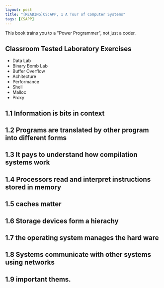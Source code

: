 ```yaml
---
layout: post
title: "[READING]CS:APP, 1 A Tour of Computer Systems"
tags: [CSAPP]
---
```


This book trains you to a "Power Programmer", not just a coder. 

## Classroom Tested Laboratory Exercises
* Data Lab
* Binary Bomb Lab
* Buffer Overflow
* Achitecture
* Performance
* Shell
* Malloc
* Proxy

## 1.1 Information is bits in context
## 1.2 Programs are translated by other program into different forms
## 1.3 It pays to understand how compilation systems work
## 1.4 Processors read and interpret instructions stored in memory
## 1.5 caches matter
## 1.6 Storage devices form a hierachy
## 1.7 the operating system manages the hard ware
## 1.8 Systems communicate with other systems using networks
## 1.9 important thems. 


